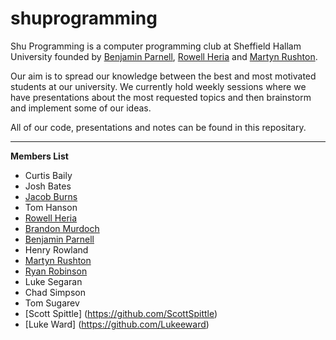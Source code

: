 shuprogramming
==============

Shu Programming is a computer programming club at Sheffield Hallam University founded by [Benjamin Parnell](https://github.com/benjaminparnell), [Rowell Heria](https://github.com/rowellheria) and [Martyn Rushton](https://github.com/martynrushton).


Our aim is to spread our knowledge between the best and most motivated students at our university. We currently hold weekly sessions where we have presentations about the most requested topics and then brainstorm and implement some of our ideas.


All of our code, presentations and notes can be found in this repositary.

---
__Members List__
- Curtis Baily
- Josh Bates
- [Jacob Burns](https://github.com/jacobburns)
- Tom Hanson
- [Rowell Heria](https://github.com/rowellheria)
- [Brandon Murdoch](https://github.com/Bammurdo)
- [Benjamin Parnell](https://github.com/benjaminparnell)
- Henry Rowland
- [Martyn Rushton](https://github.com/martynrushton)
- [Ryan Robinson](https://github.com/RyRobo)
- Luke Segaran
- Chad Simpson
- Tom Sugarev
- [Scott Spittle] (https://github.com/ScottSpittle)
- [Luke Ward] (https://github.com/Lukeeward)
